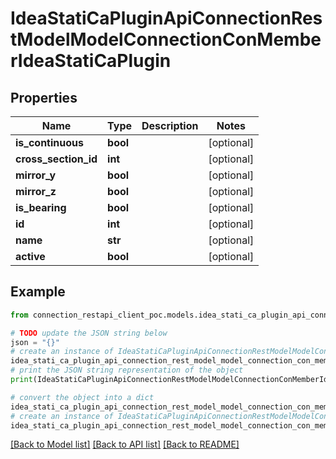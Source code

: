 # IdeaStatiCaPluginApiConnectionRestModelModelConnectionConMemberIdeaStatiCaPlugin


## Properties

Name | Type | Description | Notes
------------ | ------------- | ------------- | -------------
**is_continuous** | **bool** |  | [optional] 
**cross_section_id** | **int** |  | [optional] 
**mirror_y** | **bool** |  | [optional] 
**mirror_z** | **bool** |  | [optional] 
**is_bearing** | **bool** |  | [optional] 
**id** | **int** |  | [optional] 
**name** | **str** |  | [optional] 
**active** | **bool** |  | [optional] 

## Example

```python
from connection_restapi_client_poc.models.idea_stati_ca_plugin_api_connection_rest_model_model_connection_con_member_idea_stati_ca_plugin import IdeaStatiCaPluginApiConnectionRestModelModelConnectionConMemberIdeaStatiCaPlugin

# TODO update the JSON string below
json = "{}"
# create an instance of IdeaStatiCaPluginApiConnectionRestModelModelConnectionConMemberIdeaStatiCaPlugin from a JSON string
idea_stati_ca_plugin_api_connection_rest_model_model_connection_con_member_idea_stati_ca_plugin_instance = IdeaStatiCaPluginApiConnectionRestModelModelConnectionConMemberIdeaStatiCaPlugin.from_json(json)
# print the JSON string representation of the object
print(IdeaStatiCaPluginApiConnectionRestModelModelConnectionConMemberIdeaStatiCaPlugin.to_json())

# convert the object into a dict
idea_stati_ca_plugin_api_connection_rest_model_model_connection_con_member_idea_stati_ca_plugin_dict = idea_stati_ca_plugin_api_connection_rest_model_model_connection_con_member_idea_stati_ca_plugin_instance.to_dict()
# create an instance of IdeaStatiCaPluginApiConnectionRestModelModelConnectionConMemberIdeaStatiCaPlugin from a dict
idea_stati_ca_plugin_api_connection_rest_model_model_connection_con_member_idea_stati_ca_plugin_from_dict = IdeaStatiCaPluginApiConnectionRestModelModelConnectionConMemberIdeaStatiCaPlugin.from_dict(idea_stati_ca_plugin_api_connection_rest_model_model_connection_con_member_idea_stati_ca_plugin_dict)
```
[[Back to Model list]](../README.md#documentation-for-models) [[Back to API list]](../README.md#documentation-for-api-endpoints) [[Back to README]](../README.md)


